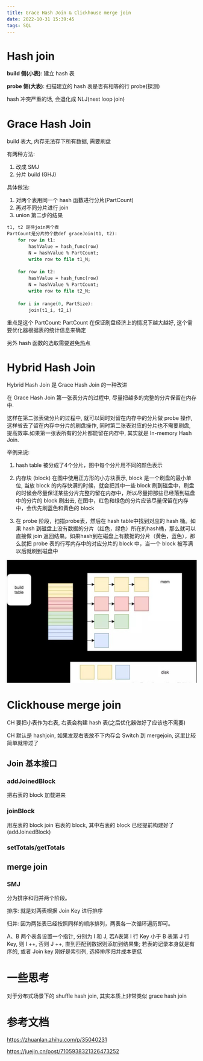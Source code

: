 ```yaml
---
title: Grace Hash Join & Clickhouse merge join
date: 2022-10-31 15:39:45
tags: SQL
---
```


# Hash join

**build 侧(小表)**: 建立 hash 表

**probe 侧(大表)**: 扫描建立的 hash 表是否有相等的行 probe(探测)

hash 冲突严重的话, 会退化成 NLJ(nest loop join)

# Grace Hash Join

build 表大, 内存无法存下所有数据, 需要刷盘

有两种方法: 

1. 改成 SMJ 
2. 分片 build (GHJ)

具体做法:

1. 对两个表用同一个 hash 函数进行分片(PartCount)
2. 再对不同分片进行 join
3. union 第二步的结果

```pascal
t1, t2 是待join两个表
PartCount是分片的个数def graceJoin(t1, t2):
    for row in t1:
        hashValue = hash_func(row)
        N = hashValue % PartCount;
        write row to file t1_N;

    for row in t2:
        hashValue = hash_func(row)
        N = hashValue % PartCount;
        write row to file t2_N;

    for i in range(0, PartSize):
        join(t1_i, t2_i)    
```

重点是这个 PartCount: PartCount 在保证刷盘经济上的情况下越大越好, 这个需要优化器根据表的统计信息来确定

另外 hash 函数的选取需要避免热点

# Hybrid Hash Join

Hybrid Hash Join 是 Grace Hash Join 的一种改进

在 Grace Hash Join 第一张表分片的过程中, 尽量把越多的完整的分片保留在内存中.

这样在第二张表做分片的过程中, 就可以同时对留在内存中的分片做 probe 操作, 这样省去了留在内存中分片的刷盘操作, 同时第二张表对应的分片也不需要刷盘, 提高效率.如果第一张表所有的分片都能留在内存中, 其实就是 In-memory Hash Join.

举例来说: 

1. hash table 被分成了4个分片，图中每个分片用不同的颜色表示

2. 内存块 (block) 在图中使用正方形的小方块表示, block 是一个刷盘的最小单位, 当放 block 的内存快满的时候，就会把其中一些 block 刷到磁盘中，刷盘的时候会尽量保证某些分片完整的留在内存中，所以尽量把那些已经落到磁盘中的分片的 block 刷出去, 在图中，红色和绿色的分片应该尽量保留在内存中，会优先刷蓝色和黄色的 block

3. 在 probe 阶段，扫描probe表，然后在 hash table中找到对应的 hash 桶。如果 hash 到磁盘上没有数据的分片（红色，绿色）所在的hash桶，那么就可以直接做 join 返回结果。如果hash到在磁盘上有数据的分片（黄色，蓝色），那么就把 probe 表的行写内存中的对应分片的 block 中，当一个 block 被写满以后就刷到磁盘中

   

<img src="./grace-hash-join/image-20221031162135908.png" alt="image-20221031162135908" style="zoom:50%;" />

# Clickhouse merge join

CH 要把小表作为右表, 右表会构建 hash 表(之后优化器做好了应该也不需要)

CH 默认是 hashjoin, 如果发现右表放不下内存会 Switch 到 mergejoin, 这里比较简单就带过了

## Join 基本接口

### addJoinedBlock

把右表的 block 加载进来

### joinBlock

用左表的 block join 右表的 block, 其中右表的 block 已经提前构建好了(addJoinedBlock)

### setTotals/getTotals

## merge join

### SMJ

分为排序和归并两个阶段。

排序: 就是对两表根据 Join Key 进行排序

归并: 因为两张表已经按照同样的顺序排列，两表各一次循环遍历即可。

A、B 两个表各设置一个指针, 分别为 I 和 J, 若A表第 I 行 Key 小于 B 表第 J 行 Key, 则 I ++, 否则 J ++, 直到匹配到数据则添加到结果集; 若表的记录本身就是有序的, 或者 Join key 刚好是索引列, 选择排序归并成本更低



# 一些思考

对于分布式场景下的 shuffle hash join, 其实本质上非常类似 grace hash join

# 参考文档

https://zhuanlan.zhihu.com/p/35040231

https://juejin.cn/post/7105938321326473252
